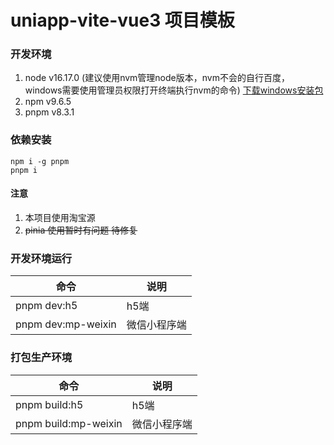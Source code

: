 # uniapp-vite-vue3 项目模板

### 开发环境

1. node v16.17.0 (建议使用nvm管理node版本，nvm不会的自行百度，windows需要使用管理员权限打开终端执行nvm的命令) [下载windows安装包](https://github.com/coreybutler/nvm-windows/releases)
2. npm  v9.6.5
3. pnpm v8.3.1

### 依赖安装

```shell
npm i -g pnpm 
pnpm i
```
#### 注意
1. 本项目使用淘宝源
2. ~~pinia 使用暂时有问题 待修复~~

### 开发环境运行

| 命令          | 说明     |
|-------------|--------|
| pnpm dev:h5 | h5端    |
| pnpm dev:mp-weixin   | 微信小程序端 |


### 打包生产环境


| 命令          | 说明     |
|-------------|--------|
| pnpm build:h5 | h5端    |
| pnpm build:mp-weixin   | 微信小程序端 |
